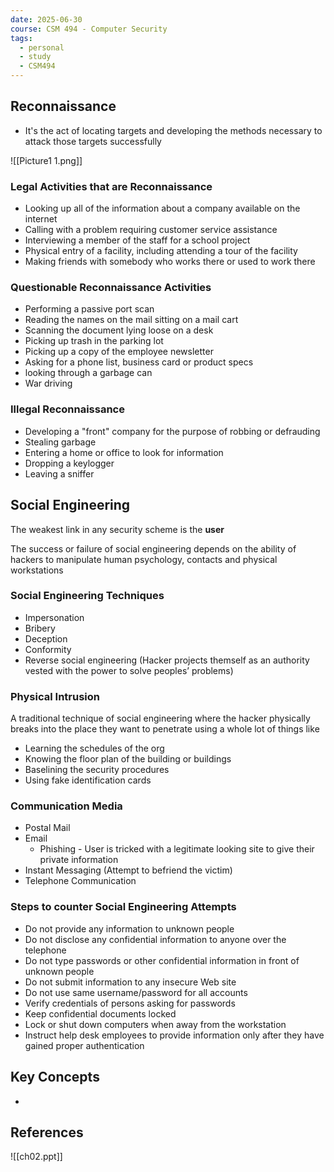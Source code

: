 ```yaml
---
date: 2025-06-30
course: CSM 494 - Computer Security
tags:
  - personal
  - study
  - CSM494
---
```


## **Reconnaissance**

- It's the act of locating targets and developing the methods necessary to attack those targets successfully

![[Picture1 1.png]]


### **Legal Activities that are Reconnaissance**

- Looking up all of the information about a company available on the internet
- Calling with a problem requiring customer service assistance
- Interviewing a member of the staff for a school project
- Physical entry of a facility, including attending a tour of the facility
- Making friends with somebody who works there or used to work there

### **Questionable Reconnaissance Activities**

- Performing a passive port scan
- Reading the names on the mail sitting on a mail cart
- Scanning the document lying loose on a desk
- Picking up trash in the parking lot
- Picking up a copy of the employee newsletter
- Asking for a phone list, business card or product specs
- looking through a garbage can
- War driving

### **Illegal Reconnaissance**

- Developing a "front" company for the purpose of robbing or defrauding
- Stealing garbage
- Entering a home or office to look for information
- Dropping a keylogger
- Leaving a sniffer


## **Social Engineering**

The weakest link in any security scheme is the **user**

The success or failure of social engineering depends on the ability of hackers to manipulate human psychology, contacts and physical workstations

### **Social Engineering Techniques**

- Impersonation
- Bribery
- Deception
- Conformity
- Reverse social engineering (Hacker projects themself as an authority vested with the power to solve peoples’ problems)


### **Physical Intrusion**

A traditional technique of social engineering where the hacker physically breaks into the place they want to penetrate using a whole lot of things like
- Learning the schedules of the org
- Knowing the floor plan of the building or buildings
- Baselining the security procedures
- Using fake identification cards

### **Communication Media**

- Postal Mail
- Email
	- Phishing - User is tricked with a legitimate looking site to give their private information
- Instant Messaging (Attempt to befriend the victim)
- Telephone Communication

### **Steps to counter Social Engineering Attempts**

- Do not provide any information to unknown people
- Do not disclose any confidential information to anyone over the telephone
- Do not type passwords or other confidential information in front of unknown people
- Do not submit information to any insecure Web site
- Do not use same username/password for all accounts
- Verify credentials of persons asking for passwords
- Keep confidential documents locked
- Lock or shut down computers when away from the workstation
- Instruct help desk employees to provide information only after they have gained proper authentication








































## **Key Concepts**

-

## **References**
![[ch02.ppt]]
